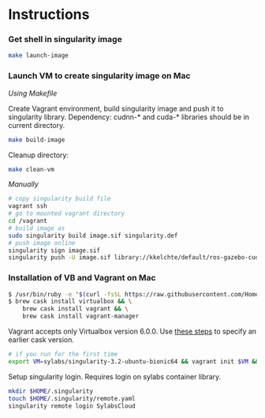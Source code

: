 # Instructions

### Get shell in singularity image

```bash
make launch-image
```


### Launch VM to create singularity image on Mac

_Using Makefile_

Create Vagrant environment, build singularity image and push it to singularity library.
Dependency: cudnn-* and cuda-* libraries should be in current directory.

```bash
make build-image
```

Cleanup directory:

```bash
make clean-vm
```

_Manually_

```bash
# copy singularity build file 
vagrant ssh
# go to mounted vagrant directory
cd /vagrant
# build image as 
sudo singularity build image.sif singularity.def
# push image online
singularity sign image.sif
singularity push -U image.sif library://kkelchte/default/ros-gazebo-cuda:v0.0.1
```


### Installation of VB and Vagrant on Mac

```bash
$ /usr/bin/ruby -e "$(curl -fsSL https://raw.githubusercontent.com/Homebrew/install/master/install)"
$ brew cask install virtualbox && \
    brew cask install vagrant && \
    brew cask install vagrant-manager
```

Vagrant accepts only Virtualbox version 6.0.0. Use [these steps](https://zeckli.github.io/en/2016/11/05/use-homebrew-cask-to-downgrad-or-install-en.html) to specify an earlier cask version.  

```bash
# if you run for the first time
export VM=sylabs/singularity-3.2-ubuntu-bionic64 && vagrant init $VM && vagrant up && vagrant ssh
```
Setup singularity login.
Requires login on sylabs container library.
```bash
mkdir $HOME/.singularity
touch $HOME/.singularity/remote.yaml
singularity remote login SylabsCloud
```


